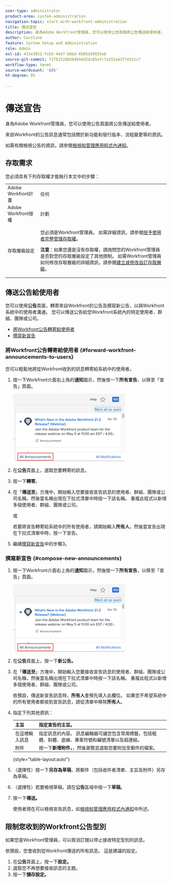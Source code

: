 ```yaml
---
user-type: administrator
product-area: system-administration
navigation-topic: start-with-workfront-administration
title: 傳送宣告
description: 身為Adobe Workfront管理員，您可以使用公告頁面將公告傳送給使用者。
author: Caroline
feature: System Setup and Administration
role: Admin
exl-id: 413e3051-fcb5-44d7-b6bd-6b05d39935e8
source-git-commit: f2f825280204b56d2dc85efc7a315a4377e551c7
workflow-type: tm+mt
source-wordcount: '605'
ht-degree: 0%

---
```


# 傳送宣告

身為Adobe Workfront管理員，您可以使用公告頁面將公告傳送給使用者。

來自Workfront的公告訊息通常包括關於新功能和發行版本、流程變更等的資訊。

如需有關檢視公告的資訊，請參閱[檢視和管理應用程式內通知](../../workfront-basics/using-notifications/view-and-manage-in-app-notifications.md)。

## 存取需求

您必須具有下列存取權才能執行本文中的步驟：

<table style="table-layout:auto"> 
 <col> 
 <col> 
 <tbody> 
  <tr> 
   <td role="rowheader">Adobe Workfront計畫</td> 
   <td>任何</td> 
  </tr> 
  <tr> 
   <td role="rowheader">Adobe Workfront授權</td> 
   <td>計劃</td> 
  </tr> 
  <tr> 
   <td role="rowheader">存取層級設定</td> 
   <td> <p>您必須是Workfront管理員。 如需詳細資訊，請參閱<a href="../../administration-and-setup/add-users/configure-and-grant-access/grant-a-user-full-administrative-access.md" class="MCXref xref">授予使用者完整管理存取權</a>。</p> <p><b>注意</b>：如果您還是沒有存取權，請詢問您的Workfront管理員是否對您的存取層級設定了其他限制。 如需Workfront管理員如何修改存取層級的詳細資訊，請參閱<a href="../../administration-and-setup/add-users/configure-and-grant-access/create-modify-access-levels.md" class="MCXref xref">建立或修改自訂存取層級</a>。</p> </td> 
  </tr> 
 </tbody> 
</table>

## 傳送公告給使用者

您可以使用&#x200B;**公告**&#x200B;頁面，轉寄來自Workfront的公告及撰寫新公告，以與Workfront系統中的使用者溝通。 您可以傳送公告給您Workfront系統內的特定使用者、群組、團隊或公司。

* [將Workfront公告轉寄給使用者](#forward-workfront-announcements-to-users)
* [撰寫新宣告](#compose-new-announcements)

### 將Workfront公告轉寄給使用者 {#forward-workfront-announcements-to-users}

您可以輕鬆地將從Workfront收到的訊息轉寄給系統中的使用者。

1. 按一下Workfront介面右上角的&#x200B;**通知**&#x200B;圖示，然後按一下&#x200B;**所有宣告**，以移至「宣告」頁面。

   ![](assets/announcement-access-350x212.png)

1. 在&#x200B;**公告**&#x200B;頁面上，選取您要轉寄的訊息。
1. 按一下&#x200B;**轉寄**。
1. 在「**傳送至**」方塊中，開始輸入您要接收宣告訊息的使用者、群組、團隊或公司名稱，然後當名稱出現在下拉式清單中時按一下該名稱。 重複此程式以新增多個使用者、群組、團隊或公司。

   或

   若要將宣告轉寄給系統中的所有使用者，請開始輸入&#x200B;**所有人**，然後當宣告出現在下拉式清單中時，按一下宣告。

1. 繼續[撰寫新宣告](#compose-new-announcements)中的步驟3。

### 撰寫新宣告 {#compose-new-announcements}

1. 按一下Workfront介面右上角的&#x200B;**通知**&#x200B;圖示，然後按一下&#x200B;**所有宣告**，以移至「宣告」頁面。

   ![](assets/announcement-access-350x212.png)

1. 在&#x200B;**公告**&#x200B;頁面上，按一下&#x200B;**新公告。**

1. 在「**傳送至**」方塊中，開始輸入您要接收宣告訊息的使用者、群組、團隊或公司名稱，然後當名稱出現在下拉式清單中時按一下該名稱。 重複此程式以新增多個使用者、群組、團隊或公司。

   依預設，傳送新宣告訊息時，**所有人**&#x200B;會預先填入此欄位。 如果您不希望系統中的所有使用者都收到宣告訊息，請從清單中移除&#x200B;**所有人**。

1. 指定下列其他資訊：

   | 主旨 | 指定宣告的主旨。 |
   |---|---|
   | 在這裡輸入訊息 | 指定訊息的內容。 訊息編輯器可讓您包含常用標籤，包括粗體、斜體、底線、專案符號和編號清單以及超連結。 |
   | 附件 | 按一下&#x200B;**新增附件，**，然後瀏覽並選取您要附加至郵件的檔案。 |

   {style="table-layout:auto"}

1. （選擇性）按一下&#x200B;**另存為草稿**，將郵件（包括收件者清單、主旨及附件）另存為草稿。

1. （選擇性）若要檢視草稿，請在&#x200B;**公告**&#x200B;區域中按一下&#x200B;**草稿**。

1. 按一下&#x200B;**傳送。**

   使用者現在可以檢視宣告訊息，如[檢視和管理應用程式內通知](../../workfront-basics/using-notifications/view-and-manage-in-app-notifications.md)中所述。

## 限制您收到的Workfront公告型別

如果您是Workfront管理員，可以取消訂閱以停止接收特定型別的訊息。

依預設，您會收到從Workfront傳送的所有訊息。 這是建議的設定。

1. 在&#x200B;**公告**&#x200B;頁面上，按一下&#x200B;**設定。**
1. 選取您不再想要接收訊息的主題。
1. 按一下&#x200B;**儲存設定。**
